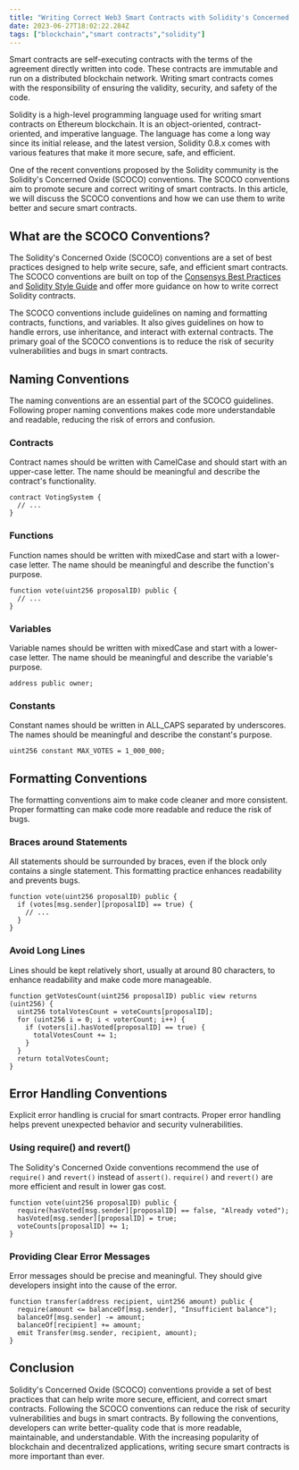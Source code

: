 ```yaml
---
title: "Writing Correct Web3 Smart Contracts with Solidity's Concerned Oxide (SCOCO) Conventions"
date: 2023-06-27T18:02:22.284Z
tags: ["blockchain","smart contracts","solidity"]
---
```




Smart contracts are self-executing contracts with the terms of the agreement directly written into code. These contracts are immutable and run on a distributed blockchain network. Writing smart contracts comes with the responsibility of ensuring the validity, security, and safety of the code.

Solidity is a high-level programming language used for writing smart contracts on Ethereum blockchain. It is an object-oriented, contract-oriented, and imperative language. The language has come a long way since its initial release, and the latest version, Solidity 0.8.x comes with various features that make it more secure, safe, and efficient.

One of the recent conventions proposed by the Solidity community is the Solidity's Concerned Oxide (SCOCO) conventions. The SCOCO conventions aim to promote secure and correct writing of smart contracts. In this article, we will discuss the SCOCO conventions and how we can use them to write better and secure smart contracts.

## What are the SCOCO Conventions?

The Solidity's Concerned Oxide (SCOCO) conventions are a set of best practices designed to help write secure, safe, and efficient smart contracts. The SCOCO conventions are built on top of the [Consensys Best Practices](https://consensys.github.io/smart-contract-best-practices/) and [Solidity Style Guide](https://solidity.readthedocs.io/en/v0.7.6/style-guide.html) and offer more guidance on how to write correct Solidity contracts.

The SCOCO conventions include guidelines on naming and formatting contracts, functions, and variables. It also gives guidelines on how to handle errors, use inheritance, and interact with external contracts. The primary goal of the SCOCO conventions is to reduce the risk of security vulnerabilities and bugs in smart contracts.

## Naming Conventions

The naming conventions are an essential part of the SCOCO guidelines. Following proper naming conventions makes code more understandable and readable, reducing the risk of errors and confusion.

### Contracts

Contract names should be written with CamelCase and should start with an upper-case letter. The name should be meaningful and describe the contract's functionality.

```solidity
contract VotingSystem {
  // ...
}
```

### Functions

Function names should be written with mixedCase and start with a lower-case letter. The name should be meaningful and describe the function's purpose.

```solidity
function vote(uint256 proposalID) public {
  // ...
}
```

### Variables

Variable names should be written with mixedCase and start with a lower-case letter. The name should be meaningful and describe the variable's purpose.

```solidity
address public owner;
```

### Constants

Constant names should be written in ALL_CAPS separated by underscores. The names should be meaningful and describe the constant's purpose.

```solidity
uint256 constant MAX_VOTES = 1_000_000;
```

## Formatting Conventions

The formatting conventions aim to make code cleaner and more consistent. Proper formatting can make code more readable and reduce the risk of bugs.

### Braces around Statements

All statements should be surrounded by braces, even if the block only contains a single statement. This formatting practice enhances readability and prevents bugs.

```solidity
function vote(uint256 proposalID) public {
  if (votes[msg.sender][proposalID] == true) {
    // ...
  }
}
```

### Avoid Long Lines

Lines should be kept relatively short, usually at around 80 characters, to enhance readability and make code more manageable.

```solidity
function getVotesCount(uint256 proposalID) public view returns (uint256) {
  uint256 totalVotesCount = voteCounts[proposalID];
  for (uint256 i = 0; i < voterCount; i++) {
    if (voters[i].hasVoted[proposalID] == true) {
      totalVotesCount += 1;
    }
  }
  return totalVotesCount;
}
```

## Error Handling Conventions

Explicit error handling is crucial for smart contracts. Proper error handling helps prevent unexpected behavior and security vulnerabilities.

### Using require() and revert()

The Solidity's Concerned Oxide conventions recommend the use of `require()` and `revert()` instead of `assert()`. `require()` and `revert()` are more efficient and result in lower gas cost.

```solidity
function vote(uint256 proposalID) public {
  require(hasVoted[msg.sender][proposalID] == false, "Already voted");
  hasVoted[msg.sender][proposalID] = true;
  voteCounts[proposalID] += 1;
}
```

### Providing Clear Error Messages

Error messages should be precise and meaningful. They should give developers insight into the cause of the error.

```solidity
function transfer(address recipient, uint256 amount) public {
  require(amount <= balanceOf[msg.sender], "Insufficient balance");
  balanceOf[msg.sender] -= amount;
  balanceOf[recipient] += amount;
  emit Transfer(msg.sender, recipient, amount);
}
```


## Conclusion

Solidity's Concerned Oxide (SCOCO) conventions provide a set of best practices that can help write more secure, efficient, and correct smart contracts. Following the SCOCO conventions can reduce the risk of security vulnerabilities and bugs in smart contracts. By following the conventions, developers can write better-quality code that is more readable, maintainable, and understandable. With the increasing popularity of blockchain and decentralized applications, writing secure smart contracts is more important than ever.